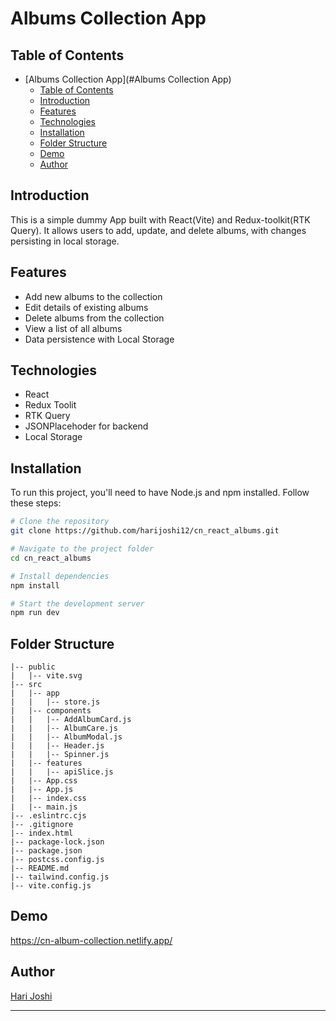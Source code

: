 # Albums Collection App

## Table of Contents

- [Albums Collection App](#Albums Collection App)
  - [Table of Contents](#table-of-contents)
  - [Introduction](#introduction)
  - [Features](#features)
  - [Technologies](#technologies)
  - [Installation](#installation)
  - [Folder Structure](#folder-structure)
  - [Demo](#demo)
  - [Author](#author)

## Introduction

This is a simple dummy App built with React(Vite) and Redux-toolkit(RTK Query). It allows users to add, update, and delete albums, with changes persisting in local storage.

## Features

- Add new albums to the collection 
- Edit details of existing albums   
- Delete albums from the collection 
- View a list of all albums         
- Data persistence with Local Storage         

## Technologies

- React
- Redux Toolit
- RTK Query
- JSONPlacehoder for backend
- Local Storage

## Installation

To run this project, you'll need to have Node.js and npm installed. Follow these steps:

```bash
# Clone the repository
git clone https://github.com/harijoshi12/cn_react_albums.git

# Navigate to the project folder
cd cn_react_albums

# Install dependencies
npm install

# Start the development server
npm run dev
```
## Folder Structure
```plaintext
|-- public
|   |-- vite.svg
|-- src
|   |-- app
|   |   |-- store.js
|   |-- components
|   |   |-- AddAlbumCard.js
|   |   |-- AlbumCare.js
|   |   |-- AlbumModal.js
|   |   |-- Header.js
|   |   |-- Spinner.js
|   |-- features
|   |   |-- apiSlice.js
|   |-- App.css
|   |-- App.js
|   |-- index.css
|   |-- main.js
|-- .eslintrc.cjs
|-- .gitignore
|-- index.html
|-- package-lock.json
|-- package.json
|-- postcss.config.js
|-- README.md
|-- tailwind.config.js
|-- vite.config.js
```

## Demo
https://cn-album-collection.netlify.app/

## Author
[Hari Joshi](https://github.com/harijoshi12)

---
